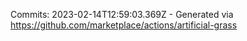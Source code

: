Commits: 2023-02-14T12:59:03.369Z - Generated via https://github.com/marketplace/actions/artificial-grass
<br>
